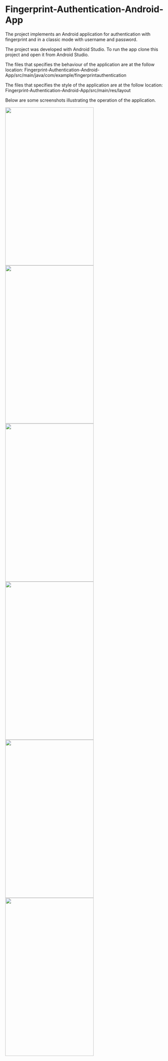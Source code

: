 # Fingerprint-Authentication-Android-App


The project implements an Android application for authentication with fingerprint and in a classic mode with username and password.

The project was developed with Android Studio.
To run the app clone this project and open it from Android Studio.

The files that specifies the behaviour of the application are at the follow location: 
Fingerprint-Authentication-Android-App/src/main/java/com/example/fingerprintauthentication

The files that specifies the style of the application are at the follow location: 
Fingerprint-Authentication-Android-App/src/main/res/layout

Below are some screenshots illustrating the operation of the application.


<img src="https://user-images.githubusercontent.com/47114787/79024415-29c61100-7b83-11ea-92c1-16d591d5f548.jpg" width="280" height="500" align="left">

<img src="https://user-images.githubusercontent.com/47114787/79024814-5e869800-7b84-11ea-907e-599c07f4b675.jpg" width="280" height="500" align="left">

<img src="https://user-images.githubusercontent.com/47114787/79025152-406d6780-7b85-11ea-8ac8-71ceaf1b2711.jpg" width="280" height="500">


<img src="https://user-images.githubusercontent.com/47114787/79025463-1b2d2900-7b86-11ea-860e-4aa029199635.jpg" width="280" height="500" align="left">

<img src="https://user-images.githubusercontent.com/47114787/79025472-28e2ae80-7b86-11ea-9d29-e3287f51b061.jpg" width="280" height="500" align="left">

<img src="https://user-images.githubusercontent.com/47114787/79025152-406d6780-7b85-11ea-8ac8-71ceaf1b2711.jpg" width="280" height="500">

